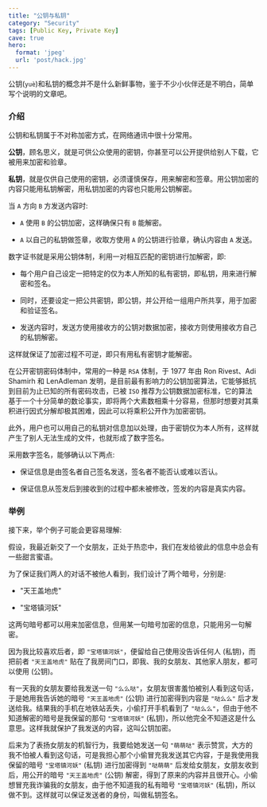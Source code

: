 ```yaml
---
title: "公钥与私钥"
category: "Security"
tags: [Public Key, Private Key]
cave: true
hero:
  format: 'jpeg'
  url: 'post/hack.jpg'
---
```

公钥(`yuè`)和私钥的概念并不是什么新鲜事物，鉴于不少小伙伴还是不明白，简单写个说明的文章吧。



### 介绍

公钥和私钥属于不对称加密方式，在网络通讯中很十分常用。

**公钥**，顾名思义，就是可供公众使用的密钥，你甚至可以公开提供给别人下载，它被用来加密和验章。

**私钥**，就是仅供自己使用的密钥，必须谨慎保存，用来解密和签章。用公钥加密的内容只能用私钥解密，用私钥加密的内容也只能用公钥解密。

当 `A` 方向 `B` 方发送内容时:

* `A` 使用 `B` 的公钥加密，这样确保只有 `B` 能解密。

* `A` 以自己的私钥做签章，收取方使用 `A` 的公钥进行验章，确认内容由 `A` 发送。

数字证书就是采用公钥体制，利用一对相互匹配的密钥进行加解密，即:

* 每个用户自己设定一把特定的仅为本人所知的私有密钥，即私钥，用来进行解密和签名。

* 同时，还要设定一把公共密钥，即公钥，并公开给一组用户所共享，用于加密和验证签名。

* 发送内容时，发送方使用接收方的公钥对数据加密，接收方则使用接收方自己的私钥解密。

这样就保证了加密过程不可逆，即只有用私有密钥才能解密。

在公开密钥密码体制中，常用的一种是 `RSA` 体制，于 1977 年由 Ron Rivest、Adi Shamirh 和 LenAdleman 发明，是目前最有影响力的公钥加密算法，它能够抵抗到目前为止已知的所有密码攻击，已被 `ISO` 推荐为公钥数据加密标准，它的算法基于一个十分简单的数论事实，即将两个大素数相乘十分容易，但那时想要对其乘积进行因式分解却极其困难，因此可以将乘积公开作为加密密钥。

此外，用户也可以用自己的私钥对信息加以处理，由于密钥仅为本人所有，这样就产生了别人无法生成的文件，也就形成了数字签名。

采用数字签名，能够确认以下两点:

* 保证信息是由签名者自己签名发送，签名者不能否认或难以否认。

* 保证信息从签发后到接收到的过程中都未被修改，签发的内容是真实内容。



### 举例

接下来，举个例子可能会更容易理解:

假设，我最近新交了一个女朋友，正处于热恋中，我们在发给彼此的信息中总会有一些甜言蜜语。

为了保证我们两人的对话不被他人看到，我们设计了两个暗号，分别是:

* "天王盖地虎"

* "宝塔镇河妖"

这两句暗号都可以用来加密信息，但用某一句暗号加密的信息，只能用另一句解密。

因为我比较喜欢后者，即 `"宝塔镇河妖"`，便留给自己使用没告诉任何人 (私钥)，而把前者 `"天王盖地虎"` 贴在了我房间门口，即我、我的女朋友、其他家人朋友，都可以使用 (公钥)。

有一天我的女朋友要给我发送一句 `"么么哒"`，女朋友很害羞怕被别人看到这句话，于是她用我告诉她的暗号 `"天王盖地虎"` (公钥) 进行加密得到内容是 `"哒么么"` 后才发送给我。结果我的手机在地铁站丢失，小偷打开手机看到了 `"哒么么"`，但由于他不知道解密的暗号是我保留的那句 `"宝塔镇河妖"` (私钥)，所以他完全不知道这是什么意思。这样我就保护了我发送的内容，这叫公钥加密。

后来为了表扬女朋友的机智行为，我要给她发送一句 `"萌萌哒"` 表示赞赏，大方的我不怕被人看到这句话，可是我担心那个小偷冒充我发送其它内容，于是我使用我保留的暗号 `"宝塔镇河妖"` (私钥) 进行加密得到 `"哒萌萌"` 后发给女朋友，女朋友收到后，用公开的暗号 `"天王盖地虎"` (公钥) 解密，得到了原来的内容并且很开心。小偷想冒充我诈骗我的女朋友，由于他不知道我的私有暗号 `"宝塔镇河妖"` (私钥)，所以做不到。这样就可以保证发送者的身份，叫做私钥签名。





